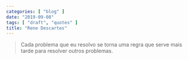 ```yaml
---
categories: [ "blog" ]
date: "2019-09-08"
tags: [ "draft", "quotes" ]
title: "Rene Descartes"
---
```

> Cada problema que eu resolvo se torna uma regra que serve mais tarde para resolver outros problemas.

